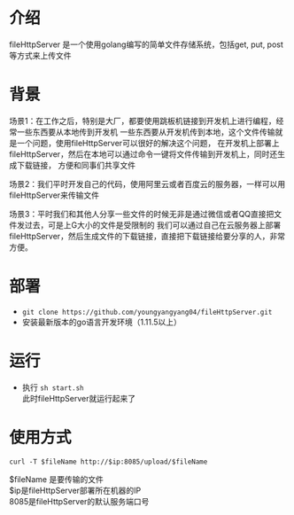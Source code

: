 # 介绍 

fileHttpServer 是一个使用golang编写的简单文件存储系统，包括get, put, post等方式来上传文件 

# 背景 

场景1：在工作之后，特别是大厂，都要使用跳板机链接到开发机上进行编程，经常一些东西要从本地传到开发机
一些东西要从开发机传到本地，这个文件传输就是一个问题，使用fileHttpServer可以很好的解决这个问题， 
在开发机上部署上fileHttpServer，然后在本地可以通过命令一键将文件传输到开发机上，同时还生成下载链接，
方便和同事们共享文件 

场景2：我们平时开发自己的代码，使用阿里云或者百度云的服务器，一样可以用fileHttpServer来传输文件 

场景3：平时我们和其他人分享一些文件的时候无非是通过微信或者QQ直接把文件发过去，可是上G大小的文件是受限制的
我们可以通过自己在云服务器上部署fileHttpServer，然后生成文件的下载链接，直接把下载链接给要分享的人，非常方便。

# 部署 

* `git clone https://github.com/youngyangyang04/fileHttpServer.git`
* 安装最新版本的go语言开发环境（1.11.5以上） 

# 运行 
* 执行 `sh start.sh`  
此时fileHttpServer就运行起来了

# 使用方式 

`curl -T $fileName http://$ip:8085/upload/$fileName`   

$fileName 是要传输的文件   
$ip是fileHttpServer部署所在机器的IP   
8085是fileHttpServer的默认服务端口号  

